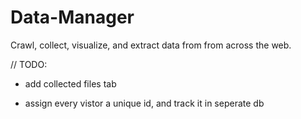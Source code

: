 # Data-Manager
Crawl, collect, visualize, and extract data from from across the web.

// TODO: 
- add collected files tab

- assign every vistor a unique id, and track it in seperate db